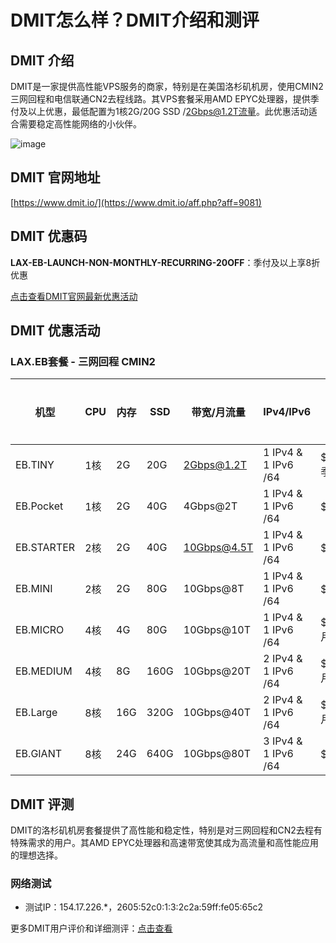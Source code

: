 # DMIT怎么样？DMIT介绍和测评

## DMIT 介绍
DMIT是一家提供高性能VPS服务的商家，特别是在美国洛杉矶机房，使用CMIN2三网回程和电信联通CN2去程线路。其VPS套餐采用AMD EPYC处理器，提供季付及以上优惠，最低配置为1核2G/20G SSD /2Gbps@1.2T流量。此优惠活动适合需要稳定高性能网络的小伙伴。

![image](https://github.com/ztcarpm/DMIT/assets/169760353/bd87537a-b1f1-4137-9085-a8b758bfc0d0)

## DMIT 官网地址
[https://www.dmit.io/](https://www.dmit.io/aff.php?aff=9081)

## DMIT 优惠码
**LAX-EB-LAUNCH-NON-MONTHLY-RECURRING-20OFF**：季付及以上享8折优惠

[点击查看DMIT官网最新优惠活动](https://www.dmit.io/aff.php?aff=9081)

## DMIT 优惠活动

### LAX.EB套餐 - 三网回程 CMIN2

| 机型         | CPU  | 内存 | SSD  | 带宽/月流量  | IPv4/IPv6           | 价格         | 购买链接                                                                                 |
|--------------|------|------|------|-------------|----------------------|--------------|----------------------------------------------------------------------------------------|
| EB.TINY      | 1核  | 2G   | 20G  | 2Gbps@1.2T  | 1 IPv4 & 1 IPv6 /64  | $28.88/季    | [直达](https://www.dmit.io/aff.php?aff=9081&pid=189) |
| EB.Pocket    | 1核  | 2G   | 40G  | 4Gbps@2T    | 1 IPv4 & 1 IPv6 /64  | $14.9/月     | [直达](https://www.dmit.io/aff.php?aff=9081&pid=190) |
| EB.STARTER   | 2核  | 2G   | 40G  | 10Gbps@4.5T | 1 IPv4 & 1 IPv6 /64  | $29.9/月     | [直达](https://www.dmit.io/aff.php?aff=9081&pid=191) |
| EB.MINI      | 2核  | 2G   | 80G  | 10Gbps@8T   | 1 IPv4 & 1 IPv6 /64  | $58.8/月     | [直达](https://www.dmit.io/aff.php?aff=9081&pid=192) |
| EB.MICRO     | 4核  | 4G   | 80G  | 10Gbps@10T  | 1 IPv4 & 1 IPv6 /64  | $74.99/月    | [直达](https://www.dmit.io/aff.php?aff=9081&pid=193) |
| EB.MEDIUM    | 4核  | 8G   | 160G | 10Gbps@20T  | 2 IPv4 & 1 IPv6 /64  | $168.88/月   | [直达](https://www.dmit.io/aff.php?aff=9081&pid=194) |
| EB.Large     | 8核  | 16G  | 320G | 10Gbps@40T  | 2 IPv4 & 1 IPv6 /64  | $338.88/月   | [直达](https://www.dmit.io/aff.php?aff=9081&pid=195) |
| EB.GIANT     | 8核  | 24G  | 640G | 10Gbps@80T  | 3 IPv4 & 1 IPv6 /64  | $620/月      | [直达](https://www.dmit.io/aff.php?aff=9081&pid=196) |

## DMIT 评测
DMIT的洛杉矶机房套餐提供了高性能和稳定性，特别是对三网回程和CN2去程有特殊需求的用户。其AMD EPYC处理器和高速带宽使其成为高流量和高性能应用的理想选择。

### 网络测试
- 测试IP：154.17.226.*，2605:52c0:1:3:2c2a:59ff:fe05:65c2

更多DMIT用户评价和详细测评：[点击查看](https://www.dmit.io/aff.php?aff=9081)
